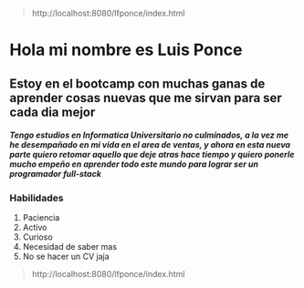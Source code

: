 > http://localhost:8080/lfponce/index.html

# Hola mi nombre es **Luis Ponce**
## Estoy en el bootcamp con muchas ganas de **aprender cosas nuevas** que me sirvan para ser cada dia **mejor**

##### Tengo estudios en Informatica Universitario no culminados, a la vez me he desempañado en mi vida en el area de ventas, y ahora en esta nueva parte quiero retomar aquello que deje atras hace tiempo y quiero ponerle mucho empeño en aprender todo este mundo para lograr ser un programador full-stack
### Habilidades
1. Paciencia
2. Activo
3. Curioso
4. Necesidad de saber mas
5. No se hacer un CV jaja

> http://localhost:8080/lfponce/index.html
